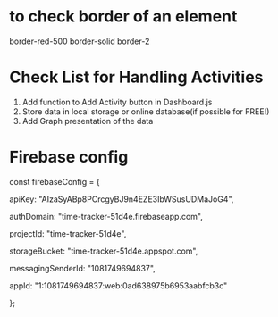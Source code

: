 # to check border of an element

border-red-500 border-solid border-2

# Check List for Handling Activities

1. Add function to Add Activity button in Dashboard.js
2. Store data in local storage or online database(if possible for FREE!)
3. Add Graph presentation of the data

# Firebase config

const firebaseConfig = {

apiKey: "AIzaSyABp8PCrcgyBJ9n4EZE3IbWSusUDMaJoG4",

authDomain: "time-tracker-51d4e.firebaseapp.com",

projectId: "time-tracker-51d4e",

storageBucket: "time-tracker-51d4e.appspot.com",

messagingSenderId: "1081749694837",

appId: "1:1081749694837:web:0ad638975b6953aabfcb3c"

};

#
